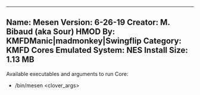 -----------------------
Name: Mesen
Version: 6-26-19
Creator: M. Bibaud (aka Sour)
HMOD By: KMFDManic|madmonkey|Swingflip
Category: KMFD Cores
Emulated System: NES
Install Size: 1.13 MB
-----------------------
Available executables and arguments to run Core:
- /bin/mesen <rom> <clover_args>
